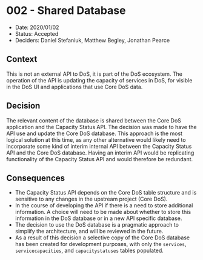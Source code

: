 # 002 - Shared Database

- Date: 2020/01/02
- Status: Accepted
- Deciders: Daniel Stefaniuk, Matthew Begley, Jonathan Pearce

## Context

This is not an external API to DoS, it is part of the DoS ecosystem. The operation of the API is updating the capacity of services in DoS, for visible in the DoS UI and applications that use Core DoS data.

## Decision

The relevant content of the database is shared between the Core DoS application and the Capacity Status API. The decision was made to have the API use and update the Core DoS database. This approach is the most logical solution at this time, as any other alternative would likely need to incorporate some kind of interim internal API between the Capacity Status API and the Core DoS database. Having an interim API would be replicating functionality of the Capacity Status API and would therefore be redundant.

## Consequences

- The Capacity Status API depends on the Core DoS table structure and is sensitive to any changes in the upstream project (Core DoS).
- In the course of developing the API if there is a need to store additional information. A choice will need to be made about whether to store this information in the DoS database or in a new API specific database.
- The decision to use the DoS database is a pragmatic approach to simplify the architecture, and will be reviewed in the future.
- As a result of this decision a selective copy of the Core DoS database has been created for development purposes, with only the `services`, `servicecapacities`, and `capacitystatuses` tables populated.
